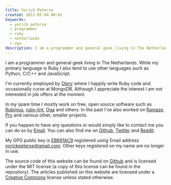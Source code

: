 ```yaml
---
title: Yorick Peterse
created: 2011-05-04 00:01
keywords:
  - yorick peterse
  - programmer
  - ruby
  - netherlands
  - oga
description: I am a programmer and general geek living in The Netherlands.
---
```


I am a programmer and general geek living in The Netherlands. While my primary
language is Ruby I also tend to use other languages such as Python, C/C++ and
JavaScript.

I'm currently employed by [Olery][olery] where I happily write Ruby code and
occasionally curse at MongoDB. Although I appreciate the interest I am not
interested in job offers at the moment.

In my spare time I mostly work on free, open source software such as
[Rubinius][rubinius], [ruby-lint][ruby-lint], [Oga][oga] and others. In the past
I've also worked on [Ramaze][ramaze], [Pry][pry] and various other, smaller
projects.

If you happen to have any questions or would simply like to contact me you can
do so by [Email](mailto:yorickpeterse@gmail.com). You can also find me on
[Github][github], [Twitter][twitter] and [Reddit][reddit].

My GPG public key is [EB691AC9][gpg-key] registered using Email address
yorickpeterse@gmail.com. Other keys registered on my name are no longer in use.

The source code of this website can be found on [Github][source] and is licensed
under the MIT license (a copy of this license can be found in the repository).
The articles published on this website are licensed under a
[Creative Commons][cc] license unless stated otherwise.

[ramaze]: http://ramaze.net/
[pry]: https://github.com/pry/pry
[ruby-lint]: https://github.com/yorickpeterse/ruby-lint
[github]: https://github.com/yorickpeterse/
[twitter]: http://twitter.com/yorickpeterse
[reddit]: http://www.reddit.com/user/yorickpeterse
[source]: https://github.com/yorickpeterse/yorickpeterse.com
[cc]: http://creativecommons.org/licenses/by-nc-sa/4.0/
[rubinius]: http://rubini.us
[oga]: https://github.com/yorickpeterse/oga
[olery]: http://www.olery.com
[gpg-key]: /gpg_key.txt

